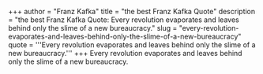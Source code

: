 +++
author = "Franz Kafka"
title = "the best Franz Kafka Quote"
description = "the best Franz Kafka Quote: Every revolution evaporates and leaves behind only the slime of a new bureaucracy."
slug = "every-revolution-evaporates-and-leaves-behind-only-the-slime-of-a-new-bureaucracy"
quote = '''Every revolution evaporates and leaves behind only the slime of a new bureaucracy.'''
+++
Every revolution evaporates and leaves behind only the slime of a new bureaucracy.
